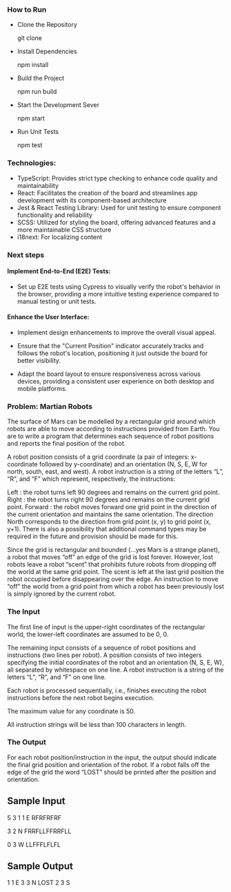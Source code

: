 ### How to Run

- Clone the Repository

  git clone <repository-url>

- Install Dependencies

  npm install

- Build the Project

  npm run build

- Start the Development Sever

  npm start

- Run Unit Tests

  npm test

### Technologies:

- TypeScript: Provides strict type checking to enhance code quality and maintainability
- React: Facilitates the creation of the board and streamlines app development with its component-based architecture
- Jest & React Testing Library: Used for unit testing to ensure component functionality and reliability
- SCSS: Utilized for styling the board, offering advanced features and a more maintainable CSS structure
- i18next: For localizing content

### Next steps

#### Implement End-to-End (E2E) Tests:

- Set up E2E tests using Cypress to visually verify the robot's behavior in the browser, providing a more intuitive testing experience compared to manual testing or unit tests.

#### Enhance the User Interface:

- Implement design enhancements to improve the overall visual appeal.

- Ensure that the "Current Position" indicator accurately tracks and follows the robot's location, positioning it just outside the board for better visibility.

- Adapt the board layout to ensure responsiveness across various devices, providing a consistent user experience on both desktop and mobile platforms.

### Problem: Martian Robots

The surface of Mars can be modelled by a rectangular grid around which robots are able to move according to instructions provided from Earth. You are to write a program that determines each sequence of robot positions and reports the final position of the robot.

A robot position consists of a grid coordinate (a pair of integers: x-coordinate followed by y-coordinate) and an orientation (N, S, E, W for north, south, east, and west). A robot instruction is a string of the letters “L”, “R”, and “F” which represent, respectively, the instructions:

Left : the robot turns left 90 degrees and remains on the current grid point.
Right : the robot turns right 90 degrees and remains on the current grid point.
Forward : the robot moves forward one grid point in the direction of the current orientation and maintains the same orientation.
The direction North corresponds to the direction from grid point (x, y) to grid point (x, y+1). There is also a possibility that additional command types may be required in the future and provision should be made for this.

Since the grid is rectangular and bounded (…yes Mars is a strange planet), a robot that moves “off” an edge of the grid is lost forever. However, lost robots leave a robot “scent” that prohibits future robots from dropping off the world at the same grid point. The scent is left at the last grid position the robot occupied before disappearing over the edge. An instruction to move “off” the world from a grid point from which a robot has been previously lost is simply ignored by the current robot.

### The Input

The first line of input is the upper-right coordinates of the rectangular world, the lower-left coordinates are assumed to be 0, 0.

The remaining input consists of a sequence of robot positions and instructions (two lines per robot). A position consists of two integers specifying the initial coordinates of the robot and an orientation (N, S, E, W), all separated by whitespace on one line. A robot instruction is a string of the letters “L”, “R”, and “F” on one line.

Each robot is processed sequentially, i.e., finishes executing the robot instructions before the next robot begins execution.

The maximum value for any coordinate is 50.

All instruction strings will be less than 100 characters in length.

### The Output

For each robot position/instruction in the input, the output should indicate the final grid position and orientation of the robot. If a robot falls off the edge of the grid the word “LOST” should be printed after the position and orientation.

## Sample Input

5 3
1 1 E
RFRFRFRF

3 2 N
FRRFLLFFRRFLL

0 3 W
LLFFFLFLFL

## Sample Output

1 1 E
3 3 N LOST
2 3 S
